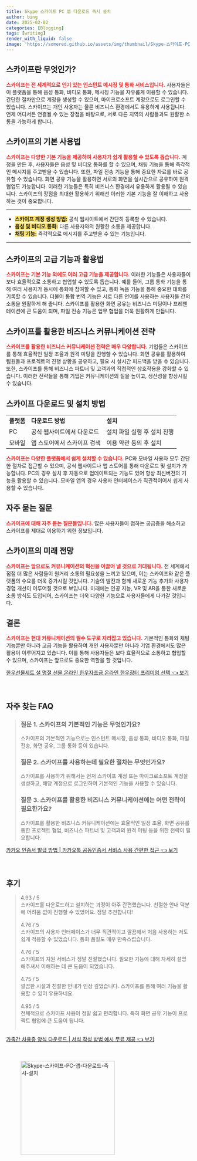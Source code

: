 ```yaml
---
title: Skype 스카이프 PC 앱 다운로드 즉시 설치
author: bing
date: 2025-02-02
categories: [Blogging]
tags: [writing]
render_with_liquid: false
image: 'https://somered.github.io/assets/img/thumbnail/Skype-스카이프-PC-앱-다운로드-즉시-설치.webp'
---
```



<h2 id='스카이프_소개'>스카이프란 무엇인가?</h2>

<p><b><span style="color: #ee2323;">스카이프는 전 세계적으로 인기 있는 인스턴트 메시징 및 통화 서비스입니다.</span></b> 사용자들은 이 플랫폼을 통해 음성 통화, 비디오 통화, 메시징 기능을 자유롭게 이용할 수 있습니다. 간단한 절차만으로 계정을 생성할 수 있으며, 마이크로소프트 계정으로도 로그인할 수 있습니다. 스카이프는 개인 사용자는 물론 비즈니스 환경에서도 유용하게 사용됩니다. 언제 어디서든 연결될 수 있는 장점을 바탕으로, 서로 다른 지역의 사람들과도 원활한 소통을 가능하게 합니다.</p>

<h2 id='스카이프_기본_사용법'>스카이프의 기본 사용법</h2>

<p><b><span style="color: #ee2323;">스카이프는 다양한 기본 기능을 제공하여 사용자가 쉽게 활용할 수 있도록 돕습니다.</span></b> 계정을 만든 후, 사용자들은 음성 및 비디오 통화를 할 수 있으며, 채팅 기능을 통해 즉각적인 메시지를 주고받을 수 있습니다. 또한, 파일 전송 기능을 통해 중요한 자료를 바로 공유할 수 있습니다. 화면 공유 기능을 활용하면 서로의 화면을 실시간으로 공유하여 원격 협업도 가능합니다. 이러한 기능들은 특히 비즈니스 환경에서 유용하게 활용될 수 있습니다. 스카이프의 장점을 최대한 활용하기 위해선 이러한 기본 기능을 잘 이해하고 사용하는 것이 중요합니다.</p>

<hr />

<ul>
    <li><b><span style="background-color: #ffe066;">스카이프 계정 생성 방법:</span></b> 공식 웹사이트에서 간단히 등록할 수 있습니다.</li>
    <li><b><span style="background-color: #ffe066;">음성 및 비디오 통화:</span></b> 다른 사용자와의 원활한 소통을 제공합니다.</li>
    <li><b><span style="background-color: #ffe066;">채팅 기능:</span></b> 즉각적으로 메시지를 주고받을 수 있는 기능입니다.</li>
</ul>

<hr />

<h2 id='고급_기능_및_활용법'>스카이프의 고급 기능과 활용법</h2>

<p><b><span style="color: #ee2323;">스카이프는 기본 기능 외에도 여러 고급 기능을 제공합니다.</span></b> 이러한 기능들은 사용자들이 보다 효율적으로 소통하고 협업할 수 있도록 돕습니다. 예를 들어, 그룹 통화 기능을 통해 여러 사용자가 동시에 통화에 참여할 수 있고, 통화 녹음 기능을 통해 중요한 대화를 기록할 수 있습니다. 더불어 통합 번역 기능은 서로 다른 언어를 사용하는 사용자들 간의 소통을 원활하게 해 줍니다. 스카이프를 활용한 화면 공유는 비즈니스 미팅이나 프레젠테이션에 큰 도움이 되며, 파일 전송 기능은 업무 협업을 더욱 원활하게 만듭니다.</p>

<h2 id='비즈니스_커뮤니케이션_전략'>스카이프를 활용한 비즈니스 커뮤니케이션 전략</h2>

<p><b><span style="color: #ee2323;">스카이프를 활용한 비즈니스 커뮤니케이션 전략은 매우 다양합니다.</span></b> 기업들은 스카이프를 통해 효율적인 일정 조율과 원격 미팅을 진행할 수 있습니다. 화면 공유를 활용하여 팀원들과 프로젝트의 진행 상황을 공유하고, 필요 시 실시간 피드백을 받을 수 있습니다. 또한, 스카이프를 통해 비즈니스 파트너 및 고객과의 직접적인 상호작용을 강화할 수 있습니다. 이러한 전략들을 통해 기업은 커뮤니케이션의 질을 높이고, 생산성을 향상시킬 수 있습니다.</p>

<h2 id='다운로드_및_설치_방법'>스카이프 다운로드 및 설치 방법</h2>

<table>
    <tr>
        <td><b>플랫폼</b></td>
        <td><b>다운로드 방법</b></td>
        <td><b>설치</b></td>
    </tr>
    <tr>
        <td>PC</td>
        <td>공식 웹사이트에서 다운로드</td>
        <td>설치 파일 실행 후 설치 진행</td>
    </tr>
    <tr>
        <td>모바일</td>
        <td>앱 스토어에서 스카이프 검색</td>
        <td>이용 약관 동의 후 설치</td>
    </tr>
</table>

<p><b><span style="color: #ee2323;">스카이프는 다양한 플랫폼에서 쉽게 설치할 수 있습니다.</span></b> PC와 모바일 사용자 모두 간단한 절차로 접근할 수 있으며, 공식 웹사이트나 앱 스토어를 통해 다운로드 및 설치가 가능합니다. PC의 경우 설치 후 자동으로 업데이트되는 기능도 있어 항상 최신버전의 기능을 활용할 수 있습니다. 모바일 앱의 경우 사용자 인터페이스가 직관적이어서 쉽게 사용할 수 있습니다.</p>

<h2 id='자주_묻는_질문'>자주 묻는 질문</h2>

<p><b><span style="color: #ee2323;">스카이프에 대해 자주 묻는 질문들입니다.</span></b> 많은 사용자들이 접하는 궁금증을 해소하고 스카이프를 제대로 이용하기 위한 정보입니다.</p>

<h2 id='미래_전망'>스카이프의 미래 전망</h2>

<p><b><span style="color: #ee2323;">스카이프는 앞으로도 커뮤니케이션의 혁신을 이끌어 낼 것으로 기대됩니다.</span></b> 전 세계에서 점점 더 많은 사람들이 원거리 소통의 필요성을 느끼고 있으며, 이는 스카이프와 같은 플랫폼의 수요를 더욱 증가시킬 것입니다. 기술의 발전과 함께 새로운 기능 추가와 사용자 경험 개선이 이루어질 것으로 보입니다. 미래에는 인공 지능, VR 및 AR을 통한 새로운 소통 방식도 도입되어, 스카이프는 더욱 다양한 기능으로 사용자들에게 다가갈 것입니다.</p>

<h2 id='결론'>결론</h2>

<p><b><span style="color: #ee2323;">스카이프는 현대 커뮤니케이션의 필수 도구로 자리잡고 있습니다.</span></b> 기본적인 통화와 채팅 기능뿐만 아니라 고급 기능을 활용하여 개인 사용자뿐만 아니라 기업 환경에서도 많은 활용이 이루어지고 있습니다. 이를 통해 사용자들은 보다 효율적으로 소통하고 협업할 수 있으며, 스카이프는 앞으로도 중요한 역할을 할 것입니다.</p>


<p><a class="click-button" title="한우선물세트 설 명절 선물 온라인 한우자조금 온라인 한우장터 프리미엄 선택" href="https://somered.github.io/posts/%ED%95%9C%EC%9A%B0%EC%84%A0%EB%AC%BC%EC%84%B8%ED%8A%B8-%EC%84%A4-%EB%AA%85%EC%A0%88-%EC%84%A0%EB%AC%BC-%EC%98%A8%EB%9D%BC%EC%9D%B8-%ED%95%9C%EC%9A%B0%EC%9E%90%EC%A1%B0%EA%B8%88-%EC%98%A8%EB%9D%BC%EC%9D%B8-%ED%95%9C%EC%9A%B0%EC%9E%A5%ED%84%B0-%ED%94%84%EB%A6%AC%EB%AF%B8%EC%97%84-%EC%84%A0%ED%83%9D/" rel="dofollow">한우선물세트 설 명절 선물 온라인 한우자조금 온라인 한우장터 프리미엄 선택 👈 보기</a></p><br>
<h2 id='자주_찾는_FAQ'>자주 찾는 FAQ</h2>
<div itemscope="" itemtype="https://schema.org/FAQPage"> 
<blockquote> 
<div itemscope="" itemprop="mainEntity" itemtype="https://schema.org/Question"> 
<h3 itemprop="name">질문 1. 스카이프의 기본적인 기능은 무엇인가요?</h3> 
<div itemscope="" itemprop="acceptedAnswer" itemtype="https://schema.org/Answer"> 
<span itemprop="text"> 
<p>스카이프의 기본적인 기능으로는 인스턴트 메시징, 음성 통화, 비디오 통화, 파일 전송, 화면 공유, 그룹 통화 등이 있습니다.</p> 
</span> 
</div> 
</div> 

<div itemscope="" itemprop="mainEntity" itemtype="https://schema.org/Question"> 
<h3 itemprop="name">질문 2. 스카이프를 사용하는데 필요한 절차는 무엇인가요?</h3> 
<div itemscope="" itemprop="acceptedAnswer" itemtype="https://schema.org/Answer"> 
<span itemprop="text"> 
<p>스카이프를 사용하기 위해서는 먼저 스카이프 계정 또는 마이크로소프트 계정을 생성하고, 해당 계정으로 로그인하여 기본적인 기능을 사용할 수 있습니다.</p> 
</span> 
</div> 
</div> 

<div itemscope="" itemprop="mainEntity" itemtype="https://schema.org/Question"> 
<h3 itemprop="name">질문 3. 스카이프를 활용한 비즈니스 커뮤니케이션에는 어떤 전략이 필요한가요?</h3> 
<div itemscope="" itemprop="acceptedAnswer" itemtype="https://schema.org/Answer"> 
<span itemprop="text"> 
<p>스카이프를 활용한 비즈니스 커뮤니케이션에는 효율적인 일정 조율, 화면 공유를 통한 프로젝트 협업, 비즈니스 파트너 및 고객과의 원격 미팅 등을 위한 전략이 필요합니다.</p> 
</span> 
</div> 
</div> 
</blockquote> 
</div>
<p><a class="click-button" title="카카오 인증서 발급 방법 | 카카오톡 공동인증서 서비스 사용 간편한 접근" href="https://somered.github.io/posts/%EC%B9%B4%EC%B9%B4%EC%98%A4-%EC%9D%B8%EC%A6%9D%EC%84%9C-%EB%B0%9C%EA%B8%89-%EB%B0%A9%EB%B2%95-%EC%B9%B4%EC%B9%B4%EC%98%A4%ED%86%A1-%EA%B3%B5%EB%8F%99%EC%9D%B8%EC%A6%9D%EC%84%9C-%EC%84%9C%EB%B9%84%EC%8A%A4-%EC%82%AC%EC%9A%A9-%EA%B0%84%ED%8E%B8%ED%95%9C-%EC%A0%91%EA%B7%BC/" rel="dofollow">카카오 인증서 발급 방법 | 카카오톡 공동인증서 서비스 사용 간편한 접근 👈 보기</a></p><br>
<h2 id='후기'>후기</h2>
<div itemscope itemtype="https://schema.org/Product">
  <blockquote>
  <div itemprop="review" itemscope itemtype="https://schema.org/Review">
      <div itemprop="reviewRating" itemscope itemtype="https://schema.org/Rating"> <span itemprop="ratingValue">4.93</span> / <span itemprop="bestRating">5</span> </div>
      <span itemprop="reviewBody">스카이프를 다운로드하고 설치하는 과정이 아주 간편했습니다. 친절한 안내 덕분에 어려움 없이 진행할 수 있었어요. 정말 추천합니다!</span>
  </div>
  <br>
  <div itemprop="review" itemscope itemtype="https://schema.org/Review">
      <div itemprop="reviewRating" itemscope itemtype="https://schema.org/Rating"> <span itemprop="ratingValue">4.76</span> / <span itemprop="bestRating">5</span> </div>
      <span itemprop="reviewBody">스카이프의 사용자 인터페이스가 너무 직관적이고 깔끔해서 처음 사용하는 저도 쉽게 적응할 수 있었습니다. 통화 품질도 매우 만족스럽습니다.</span>
  </div>
  <br>
  <div itemprop="review" itemscope itemtype="https://schema.org/Review">
      <div itemprop="reviewRating" itemscope itemtype="https://schema.org/Rating"> <span itemprop="ratingValue">4.76</span> / <span itemprop="bestRating">5</span> </div>
      <span itemprop="reviewBody">스카이프의 지원 서비스가 정말 친절했습니다. 필요한 기능에 대해 자세히 설명해주셔서 이해하는 데 큰 도움이 되었습니다.</span>
  </div>
  <br>
  <div itemprop="review" itemscope itemtype="https://schema.org/Review">
      <div itemprop="reviewRating" itemscope itemtype="https://schema.org/Rating"> <span itemprop="ratingValue">4.75</span> / <span itemprop="bestRating">5</span> </div>
      <span itemprop="reviewBody">깔끔한 시설과 친절한 안내가 인상 깊었습니다. 스카이프를 통해 여러 기능을 활용할 수 있어 유용하네요.</span>
  </div>
  <br>
  <div itemprop="review" itemscope itemtype="https://schema.org/Review">
      <div itemprop="reviewRating" itemscope itemtype="https://schema.org/Rating"> <span itemprop="ratingValue">4.95</span> / <span itemprop="bestRating">5</span> </div>
      <span itemprop="reviewBody">전체적으로 스카이프 사용이 정말 쉽고 편리합니다. 특히 화면 공유 기능이 프로젝트 협업에 큰 도움이 됩니다.</span>
  </div>
  <br>
  </blockquote>
</div>
<p><a class="click-button" title="가족간 차용증 양식 다운로드 | 서식 작성 방법 예시 무료 제공" href="https://somered.github.io/posts/%EA%B0%80%EC%A1%B1%EA%B0%84-%EC%B0%A8%EC%9A%A9%EC%A6%9D-%EC%96%91%EC%8B%9D-%EB%8B%A4%EC%9A%B4%EB%A1%9C%EB%93%9C-%EC%84%9C%EC%8B%9D-%EC%9E%91%EC%84%B1-%EB%B0%A9%EB%B2%95-%EC%98%88%EC%8B%9C-%EB%AC%B4%EB%A3%8C-%EC%A0%9C%EA%B3%B5/" rel="dofollow">가족간 차용증 양식 다운로드 | 서식 작성 방법 예시 무료 제공 👈 보기</a></p><br>
<figure class="image"><img src="https://somered.github.io/assets/img/thumbnail/Skype-스카이프-PC-앱-다운로드-즉시-설치.webp" alt="Skype-스카이프-PC-앱-다운로드-즉시-설치" width="256" height="256"></figure>